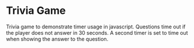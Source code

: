 # Trivia Game

Trivia game to demonstrate timer usage in javascript. Questions time out if the player does not answer in 30 seconds. A second timer is set to time out when showing the answer to the question.
